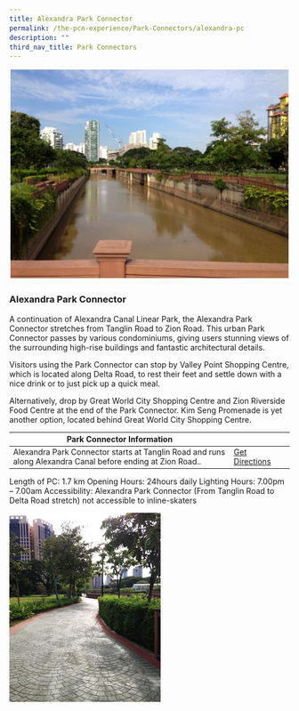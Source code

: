 ```yaml
---
title: Alexandra Park Connector
permalink: /the-pcn-experience/Park-Connectors/alexandra-pc
description: ""
third_nav_title: Park Connectors
---
```

![](/images/Alexandra%20Park%20Connector1.jpeg)

### Alexandra Park Connector

A continuation of Alexandra Canal Linear Park, the Alexandra Park Connector stretches from Tanglin Road to Zion Road. This urban Park Connector passes by various condominiums, giving users stunning views of the surrounding high-rise buildings and fantastic architectural details.

Visitors using the Park Connector can stop by Valley Point Shopping Centre, which is located along Delta Road, to rest their feet and settle down with a nice drink or to just pick up a quick meal.

Alternatively, drop by Great World City Shopping Centre and Zion Riverside Food Centre at the end of the Park Connector. Kim Seng Promenade is yet another option, located behind Great World City Shopping Centre.

| **Park Connector Information** | ||
| -------- | -------- | -------- |
| Alexandra Park Connector starts at Tanglin Road and runs along Alexandra Canal before ending at Zion Road.. | [Get Directions](https://www.onemap.gov.sg/main/v2/?lat=1.2921568116758662&lng=103.83345336689676) |
Length of PC: 1.7 km
Opening Hours: 24hours daily
Lighting Hours: 7.00pm – 7.00am
Accessibility: Alexandra Park Connector (From Tanglin Road to Delta Road stretch) not accessible to inline-skaters


![](/images/Alexandra%20Park%20Connector2.jpeg)